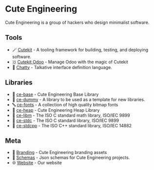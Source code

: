 # Cute Engineering

Cute Engineering is a group of hackers who design minimalist software.

## Tools

 - 🪄 [Cutekit](https://github.com/cute-engineering/cutekit) - A tooling framework for building, testing, and deploying software.
 - 🇴 [Cutekit Odoo](https://github.com/cute-engineering/cutekit) - Manage Odoo with the magic of Cutekit
 - 💬 [Chatty](https://github.com/cute-engineering/chatty) - Talkative interface definition language.

## Libraries

 - 👷 [ce-base](https://github.com/cute-engineering/ce-base) - Cute Engineering Base Library
 - 🤪 [ce-dummy](https://github.com/cute-engineering/ce-dummy) - A library to be used as a template for new libraries.
 - 🔤 [ce-fonts](https://github.com/cute-engineering/ce-fonts) - A collection of high quality bitmap fonts
 - 🥞 [ce-heap](https://github.com/cute-engineering/ce-heap) - Cute Engineering Heap Library
 - 🧮 [ce-libm](https://github.com/cute-engineering/ce-libm) - The ISO C standard math library, ISO/IEC 9899
 - 📃 [ce-stdc](https://github.com/cute-engineering/ce-stdcpp) - The ISO C standard library, ISO/IEC 9899
 - 📃 [ce-stdcpp](https://github.com/cute-engineering/ce-stdcpp) - The ISO C++ standard library, ISO/IEC 14882

## Meta

- 💄 [Branding](https://github.com/cute-engineering/branding) - Cute Engineering branding assets
- 📜 [Schemas](https://github.com/cute-engineering/schemas) - Json schemas for Cute Engineering projects.
- 🌐 [Website](https://github.com/cute-engineering/website) - Our website
